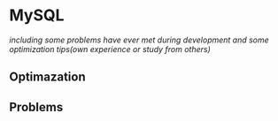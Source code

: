 MySQL
====

*including some problems have ever met during development and some optimization tips(own experience or study from others)*

## Optimazation

## Problems
